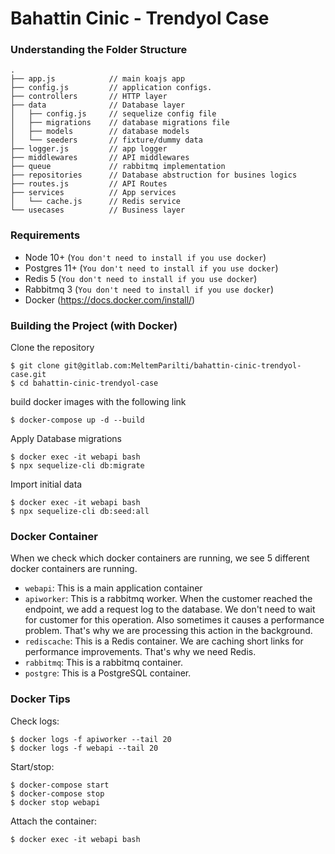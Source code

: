 # Bahattin Cinic - Trendyol Case

### Understanding the Folder Structure

```
.
├── app.js            // main koajs app
├── config.js         // application configs.
├── controllers       // HTTP layer
├── data              // Database layer
│   ├── config.js     // sequelize config file
│   ├── migrations    // database migrations file
│   ├── models        // database models
│   └── seeders       // fixture/dummy data
├── logger.js         // app logger
├── middlewares       // API middlewares
├── queue             // rabbitmq implementation
├── repositories      // Database abstruction for busines logics
├── routes.js         // API Routes
├── services          // App services
│   └── cache.js      // Redis service
└── usecases          // Business layer
```

### Requirements

* Node 10+ (`You don't need to install if you use docker`)
* Postgres 11+ (`You don't need to install if you use docker`)
* Redis 5 (`You don't need to install if you use docker`)
* Rabbitmq 3 (`You don't need to install if you use docker`)
* Docker (https://docs.docker.com/install/)

### Building the Project (with Docker)

Clone the repository

```
$ git clone git@gitlab.com:MeltemParilti/bahattin-cinic-trendyol-case.git
$ cd bahattin-cinic-trendyol-case
```

build docker images with the following link

```
$ docker-compose up -d --build
``` 

Apply Database migrations
```
$ docker exec -it webapi bash
$ npx sequelize-cli db:migrate
```

Import initial data
```
$ docker exec -it webapi bash
$ npx sequelize-cli db:seed:all
```

### Docker Container

When we check which docker containers are running, we see 5 different docker containers are running. 

- `webapi`: This is a main application container
- `apiworker`: This is a rabbitmq worker. When the customer reached the endpoint,
we add a request log to the database. We don't need to wait for customer for this operation.
Also sometimes it causes a performance problem.
That's why we are processing this action in the background.
- `rediscache`: This is a Redis container. We are caching short links for performance improvements.
That's why we need Redis.
- `rabbitmq`: This is a rabbitmq container.
- `postgre`: This is a PostgreSQL container.

### Docker Tips

Check logs:

```
$ docker logs -f apiworker --tail 20
$ docker logs -f webapi --tail 20
```

Start/stop:

```
$ docker-compose start
$ docker-compose stop
$ docker stop webapi
```

Attach the container:

```
$ docker exec -it webapi bash
```
